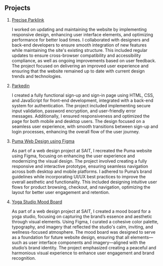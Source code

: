 ## Projects

1. [Precise Parklink](https://www.sem.preciseparklink.com/parking-equipment?gad_source=1&gclid=CjwKCAjwl6-3BhBWEiwApN6_kpcGeJLVuWa10Aw0eez4Ph3rghenq8uC8WKKrCFV27KjiJkoiHsjLhoCgF0QAvD_BwE)

   I worked on updating and maintaining the website by implementing responsive design, enhancing user interface elements, and optimizing performance for better load times. I collaborated with designers and back-end developers to ensure smooth integration of new features while maintaining the site's existing structure. This included regular updates to ensure cross-browser compatibility and accessibility compliance, as well as ongoing improvements based on user feedback. The project focused on delivering an improved user experience and ensuring that the website remained up to date with current design trends and technologies.

2. [Parkedin](https://parkedin.com/Home/GuestLanding)

   I created a fully functional sign-up and sign-in page using HTML, CSS, and JavaScript for front-end development, integrated with a back-end system for authentication. The project included implementing secure input validation, password encryption, and user-friendly error messages. Additionally, I ensured responsiveness and optimized the page for both mobile and desktop users. The design focused on a seamless user experience, with smooth transitions between sign-up and login processes, enhancing the overall flow of the user journey.

3. [Puma Web Design using Figma](https://www.figma.com/design/83gtVqi75D7pXIw7mzqPjB/SAIT-Assignment1?node-id=0-1&node-type=canvas&t=C0SEnQiq4s04WsPl-0)

   As part of a web design project at SAIT, I recreated the Puma website using Figma, focusing on enhancing the user experience and modernizing the visual design. The project involved creating a fully responsive and interactive prototype, ensuring seamless navigation across both desktop and mobile platforms. I adhered to Puma’s brand guidelines while incorporating UI/UX best practices to improve the overall aesthetic and functionality. This included designing intuitive user flows for product browsing, checkout, and navigation, optimizing the layout for better user engagement and retention.

4. [Yoga Studio Mood Board](https://www.figma.com/board/POVJ1VloNk9vrHHEpA29hJ/Mood-Board?t=6tsTCAU8vBXLrw5A-0)

   As part of a web design project at SAIT, I created a mood board for a yoga studio, focusing on capturing the brand’s essence and aesthetic through visual elements. Using Figma, I curated a cohesive color palette, typography, and imagery that reflected the studio's calm, inviting, and wellness-focused atmosphere. The mood board was designed to serve as a foundation for future website design, ensuring that all elements—such as user interface components and imagery—aligned with the studio’s brand identity. The project emphasized creating a peaceful and harmonious visual experience to enhance user engagement and brand recognition.
